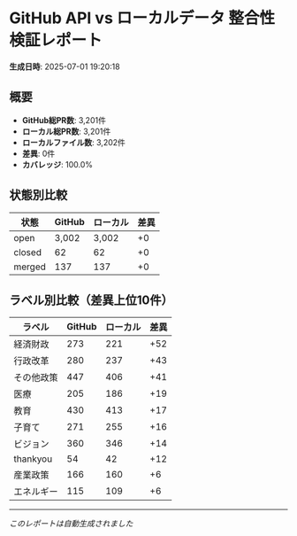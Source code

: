 # GitHub API vs ローカルデータ 整合性検証レポート

**生成日時**: 2025-07-01 19:20:18

## 概要

- **GitHub総PR数**: 3,201件
- **ローカル総PR数**: 3,201件
- **ローカルファイル数**: 3,202件
- **差異**: 0件
- **カバレッジ**: 100.0%

## 状態別比較

| 状態 | GitHub | ローカル | 差異 |
|------|--------|----------|------|
| open | 3,002 | 3,002 | +0 |
| closed | 62 | 62 | +0 |
| merged | 137 | 137 | +0 |

## ラベル別比較（差異上位10件）

| ラベル | GitHub | ローカル | 差異 |
|--------|--------|----------|------|
| 経済財政 | 273 | 221 | +52 |
| 行政改革 | 280 | 237 | +43 |
| その他政策 | 447 | 406 | +41 |
| 医療 | 205 | 186 | +19 |
| 教育 | 430 | 413 | +17 |
| 子育て | 271 | 255 | +16 |
| ビジョン | 360 | 346 | +14 |
| thankyou | 54 | 42 | +12 |
| 産業政策 | 166 | 160 | +6 |
| エネルギー | 115 | 109 | +6 |

---
*このレポートは自動生成されました*